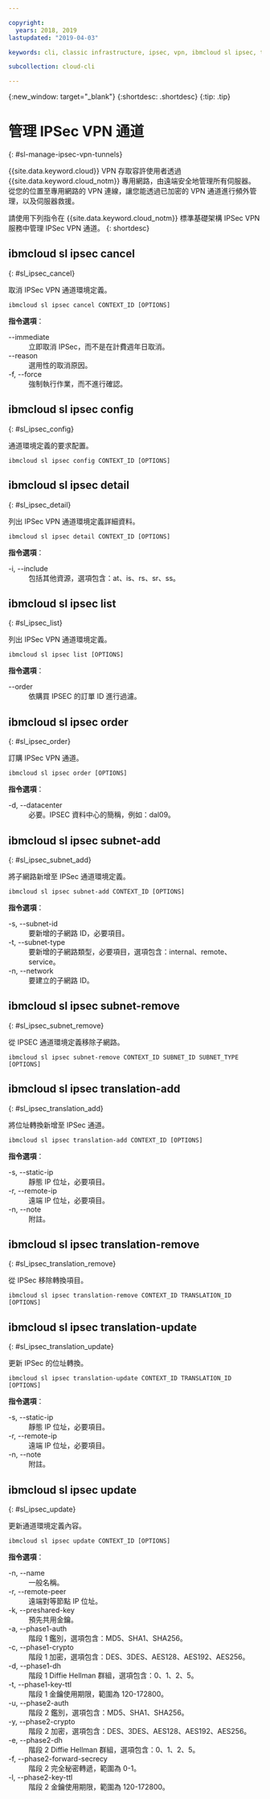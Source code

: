 ```yaml
---

copyright:
  years: 2018, 2019
lastupdated: "2019-04-03"

keywords: cli, classic infrastructure, ipsec, vpn, ibmcloud sl ipsec, tunnel, vpn access, encryption, vpn tunnel cli, ipsec vpn tunnel

subcollection: cloud-cli

---
```


{:new_window: target="_blank"}
{:shortdesc: .shortdesc}
{:tip: .tip}

# 管理 IPSec VPN 通道
{: #sl-manage-ipsec-vpn-tunnels}

{{site.data.keyword.cloud}} VPN 存取容許使用者透過 {{site.data.keyword.cloud_notm}} 專用網路，由遠端安全地管理所有伺服器。從您的位置至專用網路的 VPN 連線，讓您能透過已加密的 VPN 通道進行頻外管理，以及伺服器救援。

請使用下列指令在 {{site.data.keyword.cloud_notm}} 標準基礎架構 IPSec VPN 服務中管理 IPSec VPN 通道。
{: shortdesc}

## ibmcloud sl ipsec cancel
{: #sl_ipsec_cancel}

取消 IPSec VPN 通道環境定義。
```
ibmcloud sl ipsec cancel CONTEXT_ID [OPTIONS]
```

<strong>指令選項</strong>：
<dl>
<dt>--immediate</dt>
<dd>立即取消 IPSec，而不是在計費週年日取消。</dd>
<dt>--reason</dt>
<dd>選用性的取消原因。</dd>
<dt>-f, --force</dt>
<dd>強制執行作業，而不進行確認。</dd>
</dl>

## ibmcloud sl ipsec config
{: #sl_ipsec_config}

通道環境定義的要求配置。
```
ibmcloud sl ipsec config CONTEXT_ID [OPTIONS]
```

## ibmcloud sl ipsec detail
{: #sl_ipsec_detail}

列出 IPSec VPN 通道環境定義詳細資料。
```
ibmcloud sl ipsec detail CONTEXT_ID [OPTIONS]
```

<strong>指令選項</strong>：
<dl>
<dt>-i, --include</dt>
<dd>包括其他資源，選項包含：at、is、rs、sr、ss。</dd>
</dl>

## ibmcloud sl ipsec list
{: #sl_ipsec_list}

列出 IPSec VPN 通道環境定義。
```
ibmcloud sl ipsec list [OPTIONS]
```

<strong>指令選項</strong>：
<dl>
<dt>--order</dt>
<dd>依購買 IPSEC 的訂單 ID 進行過濾。</dd>
</dl>

## ibmcloud sl ipsec order
{: #sl_ipsec_order}

訂購 IPSec VPN 通道。
```
ibmcloud sl ipsec order [OPTIONS]
```

<strong>指令選項</strong>：
<dl>
<dt>-d, --datacenter</dt>
<dd>必要。IPSEC 資料中心的簡稱，例如：dal09。</dd>
</dl>

## ibmcloud sl ipsec subnet-add
{: #sl_ipsec_subnet_add}

將子網路新增至 IPSec 通道環境定義。
```
ibmcloud sl ipsec subnet-add CONTEXT_ID [OPTIONS]
```

<strong>指令選項</strong>：
<dl>
<dt>-s, --subnet-id</dt>
<dd>要新增的子網路 ID，必要項目。</dd>
<dt>-t, --subnet-type</dt>
<dd>要新增的子網路類型，必要項目，選項包含：internal、remote、service。</dd>
<dt>-n, --network</dt>
<dd>要建立的子網路 ID。</dd>
</dl>

## ibmcloud sl ipsec subnet-remove
{: #sl_ipsec_subnet_remove}

從 IPSEC 通道環境定義移除子網路。
```
ibmcloud sl ipsec subnet-remove CONTEXT_ID SUBNET_ID SUBNET_TYPE [OPTIONS]
```

## ibmcloud sl ipsec translation-add
{: #sl_ipsec_translation_add}

將位址轉換新增至 IPSec 通道。
```
ibmcloud sl ipsec translation-add CONTEXT_ID [OPTIONS]
```

<strong>指令選項</strong>：
<dl>
<dt>-s, --static-ip</dt>
<dd>靜態 IP 位址，必要項目。</dd>
<dt>-r, --remote-ip</dt>
<dd>遠端 IP 位址，必要項目。</dd>
<dt>-n, --note</dt>
<dd>附註。</dd>
</dl>

## ibmcloud sl ipsec translation-remove
{: #sl_ipsec_translation_remove}

從 IPSec 移除轉換項目。
```
ibmcloud sl ipsec translation-remove CONTEXT_ID TRANSLATION_ID [OPTIONS]
```

## ibmcloud sl ipsec translation-update
{: #sl_ipsec_translation_update}

更新 IPSec 的位址轉換。
```
ibmcloud sl ipsec translation-update CONTEXT_ID TRANSLATION_ID [OPTIONS]
```

<strong>指令選項</strong>：
<dl>
<dt>-s, --static-ip</dt>
<dd>靜態 IP 位址，必要項目。</dd>
<dt>-r, --remote-ip</dt>
<dd>遠端 IP 位址，必要項目。</dd>
<dt>-n, --note</dt>
<dd>附註。</dd>
</dl>

## ibmcloud sl ipsec update
{: #sl_ipsec_update}

更新通道環境定義內容。
```
ibmcloud sl ipsec update CONTEXT_ID [OPTIONS]
```

<strong>指令選項</strong>：
<dl>
<dt>-n, --name</dt>
<dd>一般名稱。</dd>
<dt>-r, --remote-peer</dt>
<dd>遠端對等節點 IP 位址。</dd>
<dt>-k, --preshared-key</dt>
<dd>預先共用金鑰。</dd>
<dt>-a, --phase1-auth</dt>
<dd>階段 1 鑑別，選項包含：MD5、SHA1、SHA256。</dd>
<dt>-c, --phase1-crypto</dt>
<dd>階段 1 加密，選項包含：DES、3DES、AES128、AES192、AES256。</dd>
<dt>-d, --phase1-dh</dt>
<dd>階段 1 Diffie Hellman 群組，選項包含：0、1、2、5。</dd>
<dt>-t, --phase1-key-ttl</dt>
<dd>階段 1 金鑰使用期限，範圍為 120-172800。</dd>
<dt>-u, --phase2-auth</dt>
<dd>階段 2 鑑別，選項包含：MD5、SHA1、SHA256。</dd>
<dt>-y, --phase2-crypto</dt>
<dd>階段 2 加密，選項包含：DES、3DES、AES128、AES192、AES256。</dd>
<dt>-e, --phase2-dh</dt>
<dd>階段 2 Diffie Hellman 群組，選項包含：0、1、2、5。</dd>
<dt>-f, --phase2-forward-secrecy</dt>
<dd>階段 2 完全秘密轉遞，範圍為 0-1。</dd>
<dt>-l, --phase2-key-ttl</dt>
<dd>階段 2 金鑰使用期限，範圍為 120-172800。</dd>
</dl>
